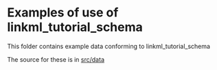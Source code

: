 # Examples of use of linkml_tutorial_schema

This folder contains example data conforming to linkml_tutorial_schema

The source for these is in [src/data](../src/data/examples)